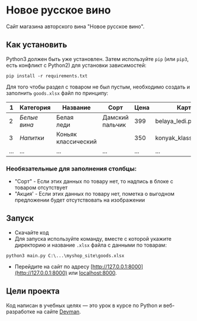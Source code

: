 # Новое русское вино

Сайт магазина авторского вина "Новое русское вино".

## Как установить

Python3 должен быть уже установлен. 
Затем используйте `pip` (или `pip3`, есть конфликт с Python2) для установки зависимостей:
```
pip install -r requirements.txt
```
Для того чтобы раздел с товаром не был пустым, необходимо создать и заполнить `goods.xlsx` файл по принципу:

| 1 | Категория | Название |Сорт |Цена |Картинка |Акция|
|---|-----------|---|---|---|---|---|
| 2 | _Белые вина_ |Белая<br/>леди|Дамский<br/>пальчик|399|belaya_ledi.png|Выгодное<br/>предложение|
| 3 | _Напитки_ |Коньяк<br/>классический|   |350|konyak_klassicheskyi.png||   |
| ... | ... | ... | ... | ... | ... | ... |


### Необязательные для заполнения столбцы:
- "Сорт" - Если этих данных по товару нет, то надпись в блоке с товаром отсутствует
- "Акция' - Если этих данных по товару нет, пометка о выгодном предложении будет отсутствовать на изображении

## Запуск

- Скачайте код
- Для запуска используйте команду, вместе с которой укажите директорию и название `.xlsx` файла с данными по товарам:
``` 
python3 main.py C:\...\myshop_site\goods.xlsx
```
- Перейдите на сайт по адресу [http://127.0.0.1:8000](http://127.0.0.1:8000) или [localhost:8000](http://localhost:8000).

## Цели проекта

Код написан в учебных целях — это урок в курсе по Python и веб-разработке на сайте [Devman](https://dvmn.org).
